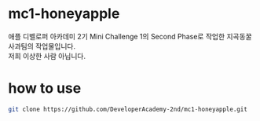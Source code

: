 # mc1-honeyapple

애플 디벨로퍼 아카데미 2기 Mini Challenge 1의 Second Phase로 작업한 지곡동꿀사과팀의 작업물입니다.  
저희 이상한 사람 아닙니다.

# how to use

```zsh
git clone https://github.com/DeveloperAcademy-2nd/mc1-honeyapple.git
```

